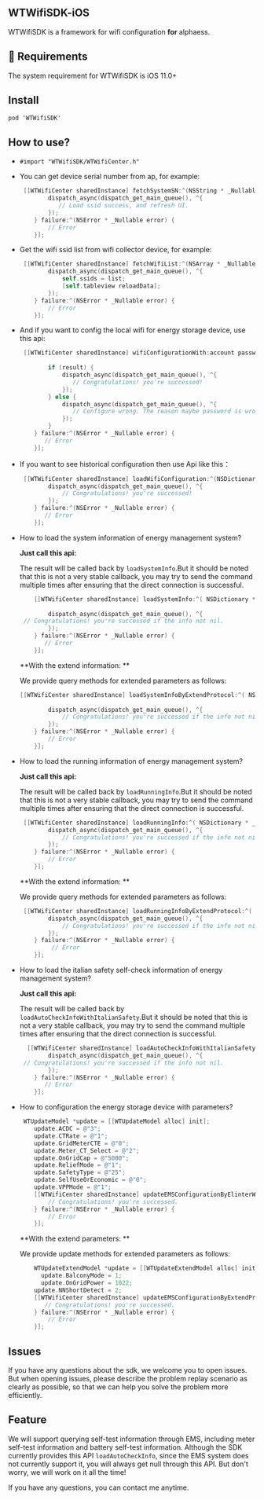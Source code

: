 ## WTWifiSDK-iOS

WTWifiSDK is a framework for wifi configuration  **for** alphaess.

## 🔨 Requirements

The system requirement for WTWifiSDK is iOS 11.0+

## Install

`pod 'WTWifiSDK'`

## How to use?

* `#import "WTWifiSDK/WTWifiCenter.h"`

* You can get device serial number from ap, for example:

  ```objective-c
   [[WTWifiCenter sharedInstance] fetchSystemSN:^(NSString * _Nullable ssid) {
          dispatch_async(dispatch_get_main_queue(), ^{
             // Load ssid success, and refresh UI.
          });
      } failure:^(NSError * _Nullable error) {
          // Error
      }];
  ```

* Get the wifi ssid list from wifi collector device, for example:

  ```objective-c
   [[WTWifiCenter sharedInstance] fetchWifiList:^(NSArray * _Nullable list) {
          dispatch_async(dispatch_get_main_queue(), ^{
              self.ssids = list;
              [self.tableview reloadData];
          });
      } failure:^(NSError * _Nullable error) {
          // Error
      }];
  ```

* And if you want to config the local wifi for energy storage device, use this api:

  ```objective-c
   [[WTWifiCenter sharedInstance] wifiConfigurationWith:account password:password success:^(bool result) {
          
          if (result) {
              dispatch_async(dispatch_get_main_queue(), ^{
                 // Congratulations! you're successed!
              });
          } else {
              dispatch_async(dispatch_get_main_queue(), ^{
                 // Configure wrong. The reason maybe password is wrong.
              });
          }
      } failure:^(NSError * _Nullable error) {
         // Error
      }];
  ```

* If you want to see historical configuration then use Api like this：

  ```objective-c
   [[WTWifiCenter sharedInstance] loadWifiConfiguration:^(NSDictionary * _Nullable result) {
          dispatch_async(dispatch_get_main_queue(), ^{
              // Congratulations! you're successed!
          });
      } failure:^(NSError * _Nullable error) {
         // Error
      }]; 
  ```

* How to load the system information of energy management system?

  **Just call this api:**

  The result will be called back by `loadSystemInfo`.But it should be noted that this is not a very stable callback, you may try to send the command multiple times after ensuring that the direct connection is successful.

  ```objective-c
      [[WTWifiCenter sharedInstance] loadSystemInfo:^( NSDictionary * _Nullable result) {
          
          dispatch_async(dispatch_get_main_queue(), ^{
   // Congratulations! you're successed if the info not nil.
          });
      } failure:^(NSError * _Nullable error) {
         // Error
      }];
  ```
  
  **With the extend information: **
  
  We provide query methods for extended parameters as follows:
  
  ```objective-c
  [[WTWifiCenter sharedInstance] loadSystemInfoByExtendProtocol:^( NSDictionary * _Nullable result) {
          
          dispatch_async(dispatch_get_main_queue(), ^{
              // Congratulations! you're successed if the info not nil.
          });
      } failure:^(NSError * _Nullable error) {
          // Error
      }];
  ```
  
* How to load the running information of energy management system?

  **Just call this api:**

  The result will be called back by `loadRunningInfo`.But it should be noted that this is not a very stable callback, you may try to send the command multiple times after ensuring that the direct connection is successful.

  ```objective-c
   [[WTWifiCenter sharedInstance] loadRunningInfo:^( NSDictionary * _Nullable result) {
          dispatch_async(dispatch_get_main_queue(), ^{
              // Congratulations! you're successed if the info not nil.
          });
      } failure:^(NSError * _Nullable error) {
          // Error
      }];
  ```

  **With the extend information: **

  We provide query methods for extended parameters as follows:

  ```objective-c
   [[WTWifiCenter sharedInstance] loadRunningInfoByExtendProtocol:^( NSDictionary * _Nullable result) {
          dispatch_async(dispatch_get_main_queue(), ^{
              // Congratulations! you're successed if the info not nil.
          });
      } failure:^(NSError * _Nullable error) {
           // Error
      }];
  ```

* How to load the italian safety self-check information of energy management system?

  **Just call this api:**

  The result will be called back by `loadAutoCheckInfoWithItalianSafety`.But it should be noted that this is not a very stable callback, you may try to send the command multiple times after ensuring that the direct connection is successful.

  ```objective-c
    [[WTWifiCenter sharedInstance] loadAutoCheckInfoWithItalianSafety:^(NSDictionary * _Nullable result) {
          dispatch_async(dispatch_get_main_queue(), ^{
   // Congratulations! you're successed if the info not nil.
          });
      } failure:^(NSError * _Nullable error) {
         // Error
      }];
  ```

* How to configuration the energy storage device with parameters?

  ```objective-c
   WTUpdateModel *update = [[WTUpdateModel alloc] init];
      update.ACDC = @"3";
      update.CTRate = @"1";
      update.GridMeterCTE = @"0";
      update.Meter_CT_Select = @"2";
      update.OnGridCap = @"5000";
      update.ReliefMode = @"1";
      update.SafetyType = @"25";
      update.SelfUseOrEconomic = @"0";
      update.VPPMode = @"1";
      [[WTWifiCenter sharedInstance] updateEMSConfigurationByElinterWith:update success:^(bool result) {
          // Congratulations! you're successed.
      } failure:^(NSError * _Nullable error) {
          // Error
      }];
  ```

  **With the extend parameters: **

  We provide update methods for extended parameters as follows:

  ```objective-c
      WTUpdateExtendModel *update = [[WTUpdateExtendModel alloc] init];
  		update.BalconyMode = 1;
  		update.OnGridPower = 1022;
      update.NNShortDetect = 2;
      [[WTWifiCenter sharedInstance] updateEMSConfigurationByExtendProtocol:update success:^(bool result) {
         // Congratulations! you're successed.
      } failure:^(NSError * _Nullable error) {
          // Error
      }];
  ```

## Issues

If you have any questions about the sdk, we welcome you to open issues. But when opening issues, please describe the problem replay scenario as clearly as possible, so that we can help you solve the problem more efficiently.

## Feature

We will support querying self-test information through EMS, including meter self-test information and battery self-test information. Although the SDK currently provides this API `loadAutoCheckInfo`, since the EMS system does not currently support it, you will always get null through this API. But don't worry, we will work on it all the time!

If you have any questions, you can contact me anytime.



